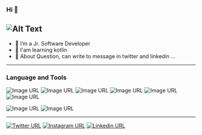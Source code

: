 ### Hi 👋

![Alt Text](https://i.giphy.com/media/10a9ikXNvR9MXe/giphy.webp)
--------------------------------------------------------------------------
- 🔭 I’m a Jr. Software Developer
- 🌱 I'am learning kotlin
- 💬 About Question, can write to message in twitter and linkedin ...
--------------------------------------------------------------------------
### Language and Tools
![Image URL](https://icons.iconarchive.com/icons/papirus-team/papirus-apps/48/python-icon.png)
![Image URL](https://img.icons8.com/color/48/000000/kotlin.png)
![Image URL](https://img.icons8.com/color/50/000000/c-plus-plus-logo.png)
![Image URL](https://img.icons8.com/color/50/000000/c-programming.png)
![Image URL](https://img.icons8.com/nolan/50/java-coffee-cup-logo.png)
![Image URL](https://img.icons8.com/color/50/000000/linux--v2.png)

![Image URL](https://img.icons8.com/color/50/000000/android-studio--v2.png)
![Image URL](https://img.icons8.com/color/50/000000/pycharm.png)

--------------------------------------------------------------------------

[![Twitter URL](https://img.icons8.com/ios/50/000000/twitter--v2.png)](https://twitter.com/Rsm_Altnts)
[![Instagram URL](https://img.icons8.com/ios/50/000000/instagram-new--v3.png)](https://www.instagram.com/rasimaltnts/)
[![Linkedin URL](https://img.icons8.com/ios/50/000000/linkedin-circled--v5.pn)](https://www.linkedin.com/in/rasim-altunta%C5%9F-8111b3197/)

